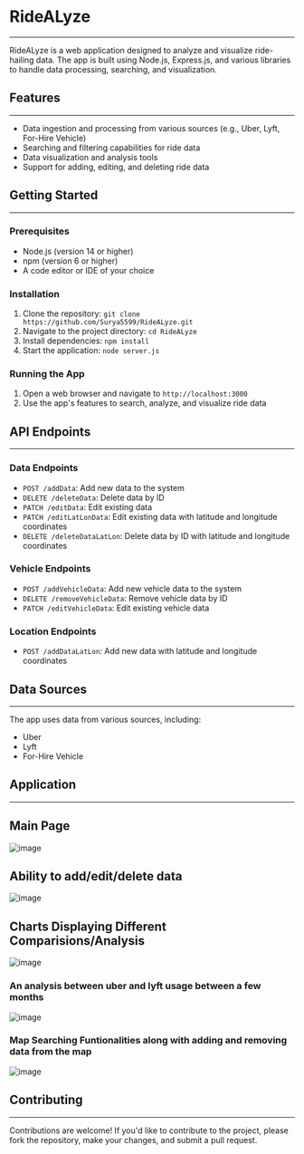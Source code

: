 # RideALyze
------------

RideALyze is a web application designed to analyze and visualize ride-hailing data. The app is built using Node.js, Express.js, and various libraries to handle data processing, searching, and visualization.

## Features
------------

* Data ingestion and processing from various sources (e.g., Uber, Lyft, For-Hire Vehicle)
* Searching and filtering capabilities for ride data
* Data visualization and analysis tools
* Support for adding, editing, and deleting ride data

## Getting Started
-------------------

### Prerequisites

* Node.js (version 14 or higher)
* npm (version 6 or higher)
* A code editor or IDE of your choice

### Installation

1. Clone the repository: `git clone https://github.com/Surya5599/RideALyze.git`
2. Navigate to the project directory: `cd RideALyze`
3. Install dependencies: `npm install`
4. Start the application: `node server.js`

### Running the App

1. Open a web browser and navigate to `http://localhost:3000`
2. Use the app's features to search, analyze, and visualize ride data

## API Endpoints
----------------

### Data Endpoints

* `POST /addData`: Add new data to the system
* `DELETE /deleteData`: Delete data by ID
* `PATCH /editData`: Edit existing data
* `PATCH /editLatLonData`: Edit existing data with latitude and longitude coordinates
* `DELETE /deleteDataLatLon`: Delete data by ID with latitude and longitude coordinates

### Vehicle Endpoints

* `POST /addVehicleData`: Add new vehicle data to the system
* `DELETE /removeVehicleData`: Remove vehicle data by ID
* `PATCH /editVehicleData`: Edit existing vehicle data

### Location Endpoints

* `POST /addDataLatLon`: Add new data with latitude and longitude coordinates

## Data Sources
----------------

The app uses data from various sources, including:

* Uber
* Lyft
* For-Hire Vehicle

## Application 
-----------------
## Main Page
![image](https://github.com/user-attachments/assets/3bbab357-d11b-4d7a-8f2b-93c9f2f6d812)

## Ability to add/edit/delete data
![image](https://github.com/user-attachments/assets/f5e286ee-a7ac-41b4-ba16-4cc867e716c6)

## Charts Displaying Different Comparisions/Analysis
![image](https://github.com/user-attachments/assets/caa4c577-2094-4e11-9e87-ecb5371718cf)

### An analysis between uber and lyft usage between a few months
![image](https://github.com/user-attachments/assets/cdcbee69-2d34-43d6-8a43-748e89129005)

### Map Searching Funtionalities along with adding and removing data from the map
![image](https://github.com/user-attachments/assets/92f6466a-6e4e-4139-811e-90b0a1fccae6)


## Contributing
---------------

Contributions are welcome! If you'd like to contribute to the project, please fork the repository, make your changes, and submit a pull request.


